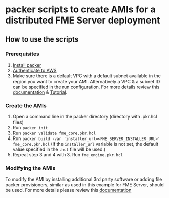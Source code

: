 # packer scripts to create AMIs for a distributed FME Server deployment
## How to use the scripts
### Prerequisites
1. [Install packer](https://learn.hashicorp.com/tutorials/packer/get-started-install-cli?in=packer/aws-get-started)
2. [Authenticate to AWS](https://learn.hashicorp.com/tutorials/packer/aws-get-started-build-image?in=packer/aws-get-started#authenticate-to-aws)
3. Make sure there is a default VPC with a default subnet available in the region you want to create your AMI. Alternatively a VPC & a subnet ID can be specified in the run configuration. For more details review this [documentation](https://www.packer.io/plugins/builders/amazon/ebs) & [Tutorial](https://learn.hashicorp.com/tutorials/packer/aws-windows-image).
### Create the AMIs
1. Open a command line in the packer directory (directory with .pkr.hcl files)
2. Run `packer init`
3. Run `packer validate fme_core.pkr.hcl`
4. Run `packer build -var 'installer_url=<FME_SERVER_INSTALLER_URL>' fme_core.pkr.hcl` (If the `installer_url` variable is not set, the default value specified in the `.hcl` file will be used.)
5. Repeat step 3 and 4 with 3. Run `fme_engine.pkr.hcl`
 
### Modifying the AMIs
To modify the AMI by installing additional 3rd party software or adding file packer provisioners, similar as used in this example for FME Server, should be used. For more details please review this [documentation](https://www.packer.io/docs/provisioners)
 


